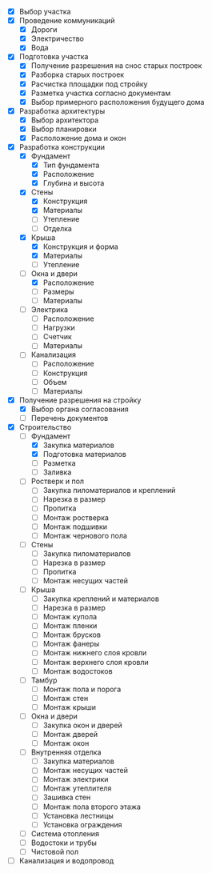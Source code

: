 ﻿- [x] Выбор участка  
- [x] Проведение коммуникаций  
	- [x] Дороги  
	- [x] Электричество  
	- [x] Вода  
- [x] Подготовка участка  
	- [x] Получение разрешения на снос старых построек  
	- [x] Разборка старых построек  
	- [x] Расчистка площадки под стройку  
	- [x] Разметка участка согласно документам  
	- [x] Выбор примерного расположения будущего дома  
- [x] Разработка архитектуры  
	- [x] Выбор архитектора  
	- [x] Выбор планировки  
	- [x] Расположение дома и окон  
- [x] Разработка конструкции  
	- [x] Фундамент  
		- [x] Тип фундамента  
		- [x] Расположение 
		- [x] Глубина и высота  
	- [x] Стены  
		- [x] Конструкция  
		- [x] Материалы  
		- [ ] Утепление  
		- [ ] Отделка  
	- [x] Крыша  
		- [x] Конструкция и форма  
		- [x] Материалы  
		- [ ] Утепление  
	- [ ] Окна и двери  
		- [x] Расположение  
		- [ ] Размеры  
		- [ ] Материалы  
	- [ ] Электрика  
		- [ ] Расположение  
		- [ ] Нагрузки  
		- [ ] Счетчик  
		- [ ] Материалы  
	- [ ] Канализация  
		- [ ] Расположение  
		- [ ] Конструкция  
		- [ ] Объем  
		- [ ] Материалы  
- [x] Получение разрешения на стройку  
	- [x] Выбор органа согласования  
	- [ ] Перечень документов  
- [x] Строительство  
	- [ ] Фундамент  
		- [x] Закупка материалов  
		- [x] Подготовка материалов  
		- [ ] Разметка  
		- [ ] Заливка   
	- [ ] Ростверк и пол  
		- [ ] Закупка пиломатериалов и креплений  
		- [ ] Нарезка в размер  
		- [ ] Пропитка  
		- [ ] Монтаж ростверка  
		- [ ] Монтаж подшивки  
		- [ ] Монтаж чернового пола  
	- [ ] Стены  
		- [ ] Закупка пиломатериалов  
		- [ ] Нарезка в размер  
		- [ ] Пропитка  
		- [ ] Монтаж несущих частей  
	- [ ] Крыша  
		- [ ] Закупка креплений и материалов  
		- [ ] Нарезка в размер  
		- [ ] Монтаж купола  
		- [ ] Монтаж пленки  
		- [ ] Монтаж брусков  
		- [ ] Монтаж фанеры  
		- [ ] Монтаж нижнего слоя кровли  
		- [ ] Монтаж верхнего слоя кровли  
		- [ ] Монтаж водостоков  
	- [ ] Тамбур  
		- [ ] Монтаж пола и порога  
		- [ ] Монтаж стен  
		- [ ] Монтаж крыши  
	- [ ] Окна и двери  
		- [ ] Закупка окон и дверей  
		- [ ] Монтаж дверей  
		- [ ] Монтаж окон  
	- [ ] Внутренняя отделка  
		- [ ] Закупка материалов  
		- [ ] Монтаж несущих частей  
		- [ ] Монтаж электрики  
		- [ ] Монтаж утеплителя  
		- [ ] Зашивка стен  
		- [ ] Монтаж пола второго этажа  
		- [ ] Установка лестницы  
		- [ ] Установка ограждения  
	- [ ] Система отопления  
	- [ ] Водостоки и трубы  
	- [ ] Чистовой пол  
- [ ] Канализация и водопровод  
